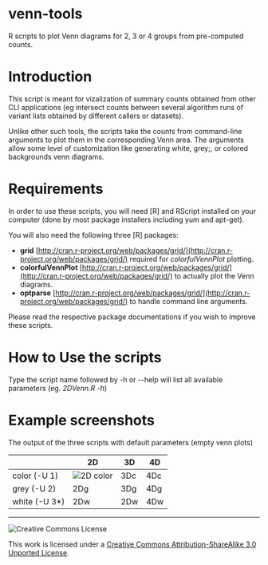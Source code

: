 venn-tools
==========

R scripts to plot Venn diagrams for 2, 3 or 4 groups from pre-computed counts.

# Introduction


This script is meant for vizalization of summary counts obtained from other CLI applications (eg intersect counts between several algorithm runs of variant lists obtained by different callers or datasets). 

Unlike other such tools, the scripts take the counts from command-line arguments to plot them in the corresponding Venn area. The arguments allow some level of customization like generating white, grey;, or colored backgrounds venn diagrams.

# Requirements

In order to use these scripts, you will need [R] and RScript installed on your computer (done by most package installers including yum and apt-get).

You will also need the following three [R] packages:

* **grid** [http://cran.r-project.org/web/packages/grid/](http://cran.r-project.org/web/packages/grid/) required for *colorfulVennPlot* plotting.
* **colorfulVennPlot** [http://cran.r-project.org/web/packages/grid/](http://cran.r-project.org/web/packages/grid/) to actually plot the Venn diagrams.
* **optparse** [http://cran.r-project.org/web/packages/grid/](http://cran.r-project.org/web/packages/grid/) to handle command line arguments.

Please read the respective package documentations if you wish to improve these scripts.

# How to Use the scripts

Type the script name followed by -h or --help will list all available parameters (eg. *2DVenn.R -h*)

# Example screenshots

The output of the three scripts with default parameters (empty venn plots)

|               | 2D  | 3D  | 4D  |
|---------------|-----|-----|-----|
| color (-U 1)  | ![2D color](https://github.com/BITS-VIB/venn-tools/tree/master/pictures/2DVenn_color.png) | 3Dc | 4Dc |
| grey (-U 2)   | 2Dg | 3Dg | 4Dg |
| white (-U 3*) | 2Dw | 2Dw | 4Dw |

------------

![Creative Commons License](http://i.creativecommons.org/l/by-sa/3.0/88x31.png?raw=true)

This work is licensed under a [Creative Commons Attribution-ShareAlike 3.0 Unported License](http://creativecommons.org/licenses/by-sa/3.0/).

